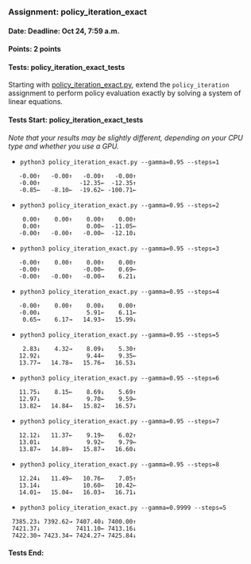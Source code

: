 ### Assignment: policy_iteration_exact
#### Date: Deadline: Oct 24, 7:59 a.m.
#### Points: 2 points
#### Tests: policy_iteration_exact_tests

Starting with [policy_iteration_exact.py](https://github.com/ufal/npfl122/tree/master/labs/02/policy_iteration_exact.py),
extend the `policy_iteration` assignment to perform policy evaluation
exactly by solving a system of linear equations.

#### Tests Start: policy_iteration_exact_tests
_Note that your results may be slightly different, depending on your CPU type and whether you use a GPU._
- `python3 policy_iteration_exact.py --gamma=0.95 --steps=1`
```
   -0.00↑   -0.00↑   -0.00↑   -0.00↑
   -0.00↑           -12.35←  -12.35↑
   -0.85←   -8.10←  -19.62← -100.71←
```
- `python3 policy_iteration_exact.py --gamma=0.95 --steps=2`
```
    0.00↑    0.00↑    0.00↑    0.00↑
    0.00↑             0.00←  -11.05←
   -0.00↑   -0.00↑   -0.00←  -12.10↓
```
- `python3 policy_iteration_exact.py --gamma=0.95 --steps=3`
```
   -0.00↑    0.00↑    0.00↑    0.00↑
   -0.00↑            -0.00←    0.69←
   -0.00↑   -0.00↑   -0.00→    6.21↓
```
- `python3 policy_iteration_exact.py --gamma=0.95 --steps=4`
```
   -0.00↑    0.00↑    0.00↓    0.00↑
   -0.00↓             5.91←    6.11←
    0.65→    6.17→   14.93→   15.99↓
```
- `python3 policy_iteration_exact.py --gamma=0.95 --steps=5`
```
    2.83↓    4.32→    8.09↓    5.30↑
   12.92↓             9.44←    9.35←
   13.77→   14.78→   15.76→   16.53↓
```
- `python3 policy_iteration_exact.py --gamma=0.95 --steps=6`
```
   11.75↓    8.15←    8.69↓    5.69↑
   12.97↓             9.70←    9.59←
   13.82→   14.84→   15.82→   16.57↓
```
- `python3 policy_iteration_exact.py --gamma=0.95 --steps=7`
```
   12.12↓   11.37←    9.19←    6.02↑
   13.01↓             9.92←    9.79←
   13.87→   14.89→   15.87→   16.60↓
```
- `python3 policy_iteration_exact.py --gamma=0.95 --steps=8`
```
   12.24↓   11.49←   10.76←    7.05↑
   13.14↓            10.60←   10.42←
   14.01→   15.04→   16.03→   16.71↓
```
- `python3 policy_iteration_exact.py --gamma=0.9999 --steps=5`
```
 7385.23↓ 7392.62→ 7407.40↓ 7400.00↑
 7421.37↓          7411.10← 7413.16↓
 7422.30→ 7423.34→ 7424.27→ 7425.84↓
```
#### Tests End:
